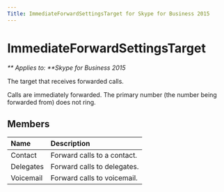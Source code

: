 ```yaml
---
Title: ImmediateForwardSettingsTarget for Skype for Business 2015
---
```

# ImmediateForwardSettingsTarget


_** Applies to: **Skype for Business 2015_

The target that receives forwarded calls.
            
Calls are immediately forwarded. The primary number (the number being forwarded from)
does not ring. 
            
## Members



|**Name**|**Description**|
|:-----|:-----|
|Contact|Forward calls to a contact.|
|Delegates|Forward calls to delegates.|
|Voicemail|Forward calls to voicemail.|
